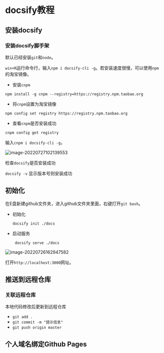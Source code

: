 # **docsify教程**

## 安装docsify

### 安装docsify脚手架

默认已经安装`git`和`node`。

`win+R`运行命令行，输入`npm i docsify-cli -g`。若安装速度很慢，可以使用`npm`的淘宝镜像。

* 安装`cnpm`

`npm install -g cnpm --registry=https://registry.npm.taobao.org`

* 将`cnpm`设置为淘宝镜像

`npm config set registry https://registry.npm.taobao.org`

* 查看`cnpm`是否安装成功

`cnpm config get registry `

输入`cnpm i docsify-cli -g`，

![image-20220727102139553](https://cdn.jsdelivr.net/gh/xubenshan/pic-blog@main/img/202207271021617.png)

检查`docsify`是否安装成功

`docsify -v`  显示版本号则安装成功

## 初始化

在E盘新建github文件夹，进入github文件夹里面，右键打开`git bash`。

* 初始化

  `docsify init ./docs`

* 启动服务

  ` docsify serve ./docs`

![image-20220726162947582](https://cdn.jsdelivr.net/gh/xubenshan/pic-blog@main/img/202207271020075.png)

打开`http://localhost:3000`网址。

## **推送到远程仓库**

### 关联远程仓库

本地代码修改后更新到远程仓库

*   `git add .`
*   `git commit -m "提示信息"`  
*  `git push origin master`

## 个人域名绑定Github Pages





